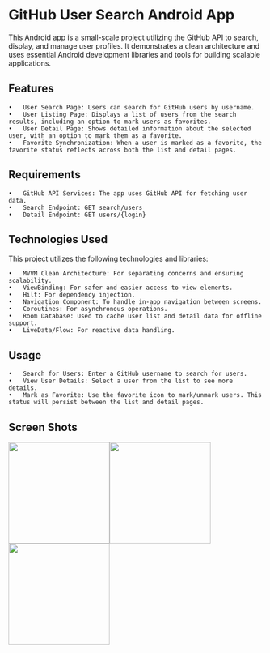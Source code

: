 # GitHub User Search Android App

This Android app is a small-scale project utilizing the GitHub API to search, display, and manage user profiles. It demonstrates a clean architecture and uses essential Android development libraries and tools for building scalable applications.

## Features

	•	User Search Page: Users can search for GitHub users by username.
	•	User Listing Page: Displays a list of users from the search results, including an option to mark users as favorites.
	•	User Detail Page: Shows detailed information about the selected user, with an option to mark them as a favorite.
	•	Favorite Synchronization: When a user is marked as a favorite, the favorite status reflects across both the list and detail pages.

## Requirements

	•	GitHub API Services: The app uses GitHub API for fetching user data.
	•	Search Endpoint: GET search/users
	•	Detail Endpoint: GET users/{login}

 ## Technologies Used

This project utilizes the following technologies and libraries:

	•	MVVM Clean Architecture: For separating concerns and ensuring scalability.
	•	ViewBinding: For safer and easier access to view elements.
	•	Hilt: For dependency injection.
	•	Navigation Component: To handle in-app navigation between screens.
	•	Coroutines: For asynchronous operations.
	•	Room Database: Used to cache user list and detail data for offline support.
	•	LiveData/Flow: For reactive data handling.

 ## Usage

	•	Search for Users: Enter a GitHub username to search for users.
	•	View User Details: Select a user from the list to see more details.
	•	Mark as Favorite: Use the favorite icon to mark/unmark users. This status will persist between the list and detail pages.

 ## Screen Shots
<img src="https://github.com/user-attachments/assets/04ef620a-093e-4dae-b923-d693a1b13aca" width="200"/><img src="https://github.com/user-attachments/assets/8e7bbaf6-ab8b-4620-9976-f1fbee3c45dd" width="200"/><img src="https://github.com/user-attachments/assets/1d250173-c0f8-410d-b84b-6d755b80f881" width="200"/>
